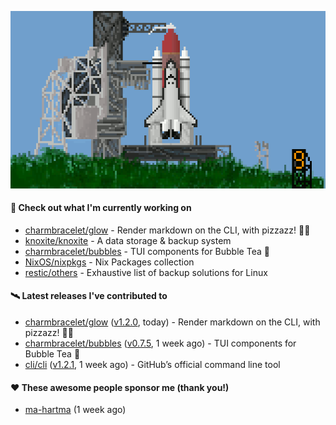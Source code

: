 ![](https://raw.githubusercontent.com/penguwin/penguwin/master/assets/shuttle.gif)

#### 🚀 Check out what I'm currently working on

- [charmbracelet/glow](https://github.com/charmbracelet/glow) - Render markdown on the CLI, with pizzazz! 💅🏻
- [knoxite/knoxite](https://github.com/knoxite/knoxite) - A data storage &amp; backup system
- [charmbracelet/bubbles](https://github.com/charmbracelet/bubbles) - TUI components for Bubble Tea 🍡
- [NixOS/nixpkgs](https://github.com/NixOS/nixpkgs) - Nix Packages collection
- [restic/others](https://github.com/restic/others) - Exhaustive list of backup solutions for Linux

#### 🛰️ Latest releases I've contributed to

- [charmbracelet/glow](https://github.com/charmbracelet/glow) ([v1.2.0](https://github.com/charmbracelet/glow/releases/tag/v1.2.0), today) - Render markdown on the CLI, with pizzazz! 💅🏻
- [charmbracelet/bubbles](https://github.com/charmbracelet/bubbles) ([v0.7.5](https://github.com/charmbracelet/bubbles/releases/tag/v0.7.5), 1 week ago) - TUI components for Bubble Tea 🍡
- [cli/cli](https://github.com/cli/cli) ([v1.2.1](https://github.com/cli/cli/releases/tag/v1.2.1), 1 week ago) - GitHub’s official command line tool

#### ❤️ These awesome people sponsor me (thank you!)

- [ma-hartma](https://github.com/ma-hartma) (1 week ago)
